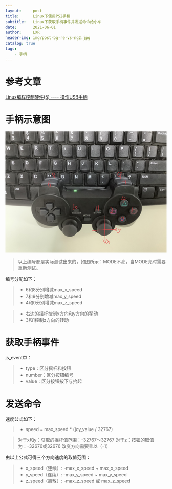 ```yaml
---
layout:     post
title:      Linux下使用PS2手柄
subtitle:   Linux下获取手柄事件并发送命令给小车
date:       2021-06-01
author:     LXR
header-img: img/post-bg-re-vs-ng2.jpg
catalog: true
tags:
    - 手柄
---
```


# 参考文章
[Linux编程控制硬件(5) ---- 操作USB手柄](http://blog.chinaunix.net/uid-20587912-id-405148.html)

# 手柄示意图
![joystick](https://github.com/1747956LXR/1747956LXR.github.io/blob/master/img/joystick.jpg)
> 以上编号都是实际测试出来的，如图所示：MODE不亮，当MODE亮时需要重新测试。

编号分配如下：
> * 6和8分别增减max_x_speed
> * 7和9分别增减max_y_speed
> * 4和0分别增减max_z_speed

> * 右边的摇杆控制x方向和y方向的移动
> * 3和1控制z方向的转动


# 获取手柄事件
js_event中：
> * type：区分摇杆和按钮
> * number：区分按钮编号
> * value：区分按钮按下与抬起
           
# 发送命令
速度公式如下：
> * speed = max_speed * (joy_value / 32767)

> 对于x和y：获取的摇杆值范围：-32767～32767
对于z：按钮的取值为：-32676或32676
改变方向需要乘以（-1）

由以上公式可得三个方向速度的取值范围：
> * x_speed（连续）: -max_x_speed ~ max_x_speed
> * y_speed（连续）: -max_y_speed ~ max_y_speed
> * z_speed（离散）: -max_z_speed 或 max_z_speed




